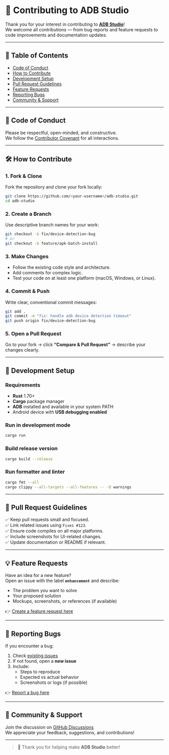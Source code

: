 # 🤝 Contributing to ADB Studio

Thank you for your interest in contributing to **[ADB Studio](https://github.com/aeke/adb-studio)**!  
We welcome all contributions — from bug reports and feature requests to code improvements and documentation updates.

---

## 🧭 Table of Contents
- [Code of Conduct](#-code-of-conduct)
- [How to Contribute](#-how-to-contribute)
- [Development Setup](#-development-setup)
- [Pull Request Guidelines](#-pull-request-guidelines)
- [Feature Requests](#-feature-requests)
- [Reporting Bugs](#-reporting-bugs)
- [Community & Support](#-community--support)

---

## 📜 Code of Conduct
Please be respectful, open-minded, and constructive.  
We follow the [Contributor Covenant](https://www.contributor-covenant.org/version/2/1/code_of_conduct.html) for all interactions.

---

## 🛠️ How to Contribute

### 1. Fork & Clone
Fork the repository and clone your fork locally:

```bash
git clone https://github.com/<your-username>/adb-studio.git
cd adb-studio
```

### 2. Create a Branch
Use descriptive branch names for your work:
```bash
git checkout -b fix/device-detection-bug
# or
git checkout -b feature/apk-batch-install
```

### 3. Make Changes
- Follow the existing code style and architecture.
- Add comments for complex logic.
- Test your code on at least one platform (macOS, Windows, or Linux).

### 4. Commit & Push
Write clear, conventional commit messages:

```bash
git add .
git commit -m "fix: handle adb device detection timeout"
git push origin fix/device-detection-bug
```

### 5. Open a Pull Request
Go to your fork → click **“Compare & Pull Request”** → describe your changes clearly.

---

## 🧩 Development Setup

### Requirements
- **Rust** 1.70+  
- **Cargo** package manager  
- **ADB** installed and available in your system PATH  
- Android device with **USB debugging enabled**

### Run in development mode
```bash
cargo run
```

### Build release version
```bash
cargo build --release
```

### Run formatter and linter
```bash
cargo fmt --all
cargo clippy --all-targets --all-features -- -D warnings
```

---

## 🚦 Pull Request Guidelines
✅ Keep pull requests small and focused.  
✅ Link related issues using `Fixes #123`.  
✅ Ensure code compiles on all major platforms.  
✅ Include screenshots for UI-related changes.  
✅ Update documentation or README if relevant.  

---

## 💡 Feature Requests
Have an idea for a new feature?  
Open an issue with the label **`enhancement`** and describe:
- The problem you want to solve
- Your proposed solution
- Mockups, screenshots, or references (if available)

👉 [Create a feature request here](https://github.com/aeke/adb-studio/issues/new?labels=enhancement&template=feature_request.md)

---

## 🐞 Reporting Bugs
If you encounter a bug:
1. Check [existing issues](https://github.com/aeke/adb-studio/issues)
2. If not found, open a **new issue**
3. Include:
   - Steps to reproduce
   - Expected vs actual behavior
   - Screenshots or logs (if possible)

👉 [Report a bug here](https://github.com/aeke/adb-studio/issues/new?labels=bug&template=bug_report.md)

---

## 💬 Community & Support
Join the discussion on [GitHub Discussions](https://github.com/aeke/adb-studio/discussions)  
We appreciate your feedback, suggestions, and contributions!

---

> 🧡 Thank you for helping make **ADB Studio** better!
